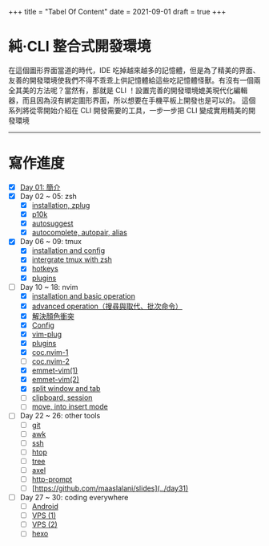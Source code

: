 +++
title = "Tabel Of Content"
date = 2021-09-01
draft = true
+++

# 純‧CLI 整合式開發環境
在這個圖形界面當道的時代，IDE 吃掉越來越多的記憶體，但是為了精美的界面、友善的開發環境使我們不得不乖乖上供記憶體給這些吃記憶體怪獸。有沒有一個兩全其美的方法呢？當然有，那就是 CLI ！設置完善的開發環境媲美現代化編輯器，而且因為沒有綁定圖形界面，所以想要在手機平板上開發也是可以的。 
這個系列將從零開始介紹在 CLI 開發需要的工具，一步一步把 CLI 變成實用精美的開發環境

---

# 寫作進度
- [x] [Day 01: 簡介](../day01)
- [x] Day 02 ~ 05: zsh
	- [x] [installation, zplug](../day02)
	- [x] [p10k](../day03)
	- [x] [autosuggest](../day04)
	- [x] [autocomplete, autopair, alias](../day05)
- [x] Day 06 ~ 09: tmux
	- [x] [installation and config](../day06)
	- [x] [intergrate tmux with zsh](../day07)
	- [x] [hotkeys](../day08)
	- [x] [plugins](../day09)
- [ ] Day 10 ~ 18: nvim
	- [x] [installation and basic operation](../day10)
	- [x] [advanced operation（搜尋與取代、批次命令）](../day11)
	- [x] [解決顏色衝突](../day12)
	- [x] [Config](../day13)
	- [x] [vim-plug](../day14)
	- [x] [plugins](../day15)
	- [x] [coc.nvim-1](../day16)
	- [ ] [coc.nvim-2](../day17)
	- [x] [emmet-vim(1)](../day18)
	- [x] [emmet-vim(2)](../day19)
	- [x] [split window and tab](../day20)
	- [ ] [clipboard, session](../day21)
	- [ ] [move, into insert mode](../day22)
- [ ] Day 22 ~ 26: other tools
	- [ ] [git](../day23)
	- [ ] [awk](../day24)
	- [ ] [ssh](../day25)
	- [ ] [htop](../day27)
	- [ ] [tree](../day28)
	- [ ] [axel](../day29)
	- [ ] [http-prompt](../day30)
	- [ ] [https://github.com/maaslalani/slides](../day31)
- [ ] Day 27 ~ 30: coding everywhere
	- [ ] [Android](../day32)
	- [ ] [VPS (1)](../day33)
	- [ ] [VPS (2)](../day34)
	- [ ] [hexo](../day35)
